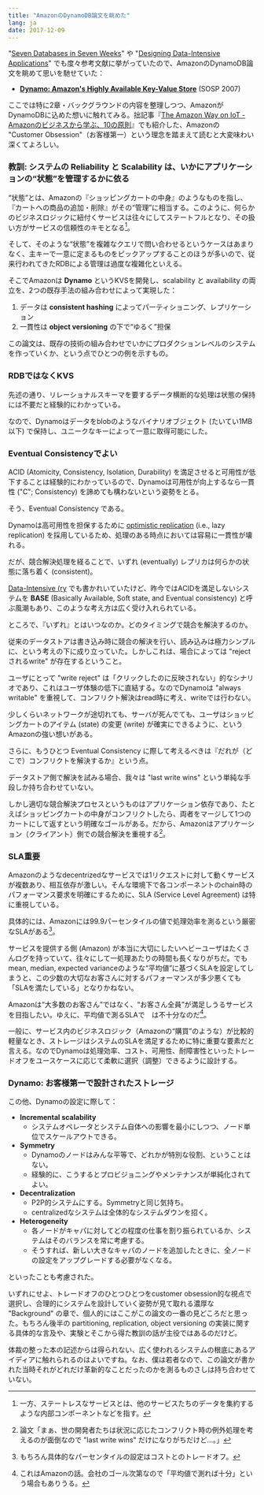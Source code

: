 ```yaml
---
title: "AmazonのDynamoDB論文を眺めた"
lang: ja
date: 2017-12-09
---
```


"[Seven Databases in Seven Weeks](https://pragprog.com/book/rwdata/seven-databases-in-seven-weeks)" や "[Designing Data-Intensive Applications](https://dataintensive.net/)" でも度々参考文献に挙がっていたので、AmazonのDynamoDB論文を眺めて思いを馳せていた：

- **[Dynamo: Amazon's Highly Available Key-Value Store](https://dl.acm.org/citation.cfm?id=1294281)** (SOSP 2007)

ここでは特に2章・バックグラウンドの内容を整理しつつ、AmazonがDynamoDBに込めた想いに触れてみる。拙記事『[The Amazon Way on IoT - Amazonのビジネスから学ぶ、10の原則](/note/the-amazon-way-on-iot/)』でも紹介した、Amazonの "Customer Obsession"（お客様第一）という理念を踏まえて読むと大変味わい深くてよろしい。

### 教訓: システムの Reliability と Scalability は、いかにアプリケーションの“状態”を管理するかに依る

“状態”とは、Amazonの『ショッピングカートの中身』のようなものを指し、『カートへの商品の追加・削除』がその“管理”に相当する。このように、何らかのビジネスロジックに紐付くサービスは往々にしてステートフルとなり、その扱い方がサービスの信頼性のキモとなる[^1]。

そして、そのような“状態”を複雑なクエリで問い合わせるというケースはあまりなく、主キーで一意に定まるものをピックアップすることのほうが多いので、従来行われてきたRDBによる管理は過度な複雑化といえる。

そこでAmazonは **Dynamo** というKVSを開発し、scalability と availability の両立を、2つの既存手法の組み合わせによって実現した：

1. データは **consistent hashing** によってパーティショニング、レプリケーション
2. 一貫性は **object versioning** の下で“ゆるく”担保

この論文は、既存の技術の組み合わせでいかにプロダクションレベルのシステムを作っていくか、という点でひとつの例を示すもの。

### RDBではなくKVS

先述の通り、リレーショナルスキーマを要するデータ横断的な処理は状態の保持には不要だと経験的にわかっている。

なので、Dynamoはデータをblobのようなバイナリオブジェクト (たいてい1MB以下) で保持し、ユニークなキーによって一意に取得可能にした。

### Eventual Consistencyでよい

ACID (Atomicity, Consistency, Isolation, Durability) を満足させると可用性が低下することは経験的にわかっているので、Dynamoは可用性が向上するなら一貫性 ("C"; Consistency) を諦めても構わないという姿勢をとる。

そう、Eventual Consistency である。

Dynamoは高可用性を担保するために [optimistic replication](https://en.wikipedia.org/wiki/Optimistic_replication) (i.e., lazy replication) を採用しているため、処理のある時点においては容易に一貫性が壊れる。

だが、競合解決処理を経ることで、いずれ (eventually) レプリカは何らかの状態に落ち着く (consistent)。

[Data-Intensive (ry](https://dataintensive.net/) でも書かれいていたけど、昨今ではACIDを満足しないシステムを **BASE** (Basically Available, Soft state, and Eventual consistency) と呼ぶ風潮もあり、このような考え方は広く受け入れられている。

ところで、『いずれ』とはいつなのか。どのタイミングで競合を解決するのか。

従来のデータストアは書き込み時に競合の解決を行い、読み込みは極力シンプルに、という考えの下に成り立っていた。しかしこれは、場合によっては "rejectされるwrite" が存在するということ。

ユーザにとって "write reject" は「クリックしたのに反映されない」的なシナリオであり、これはユーザ体験の低下に直結する。なのでDynamoは "always writable" を重視して、コンフリクト解決はread時に考え、writeでは行わない。

少しくらいネットワークが途切れても、サーバが死んでても、ユーザはショッピングカートのアイテム (state) の変更 (write) が確実にできるように、というAmazonの強い想いがある。

さらに、もうひとつ Eventual Consistency に際して考えるべきは『だれが（どこで）コンフリクトを解決するか』という点。

データストア側で解決を試みる場合、我々は "last write wins" という単純な手段しか持ち合わせていない。

しかし適切な競合解決プロセスというものはアプリケーション依存であり、たとえばショッピングカートの中身がコンフリクトしたら、両者をマージして1つのカートにして返すという明確なゴールがある。だから、Amazonはアプリケーション（クライアント）側での競合解決を重視する[^5]。

### SLA重要

Amazonのようなdecentrizedなサービスでは1リクエストに対して動くサービスが複数あり、相互依存が激しい。そんな環境下で各コンポーネントのchain時のパフォーマンス要求を明確にするために、SLA  (Service Level Agreement) は特に重視している。

具体的には、Amazonには99.9パーセンタイルの値で処理効率を測るという厳密なSLAがある[^2]。

サービスを提供する側 (Amazon) が本当に大切にしたいヘビーユーザはたくさんログを持っていて、往々にして一処理あたりの時間も長くなりがちだ。でもmean, median, expected varianceのような“平均値”に基づくSLAを設定してしまうと、この少数の大切なお客さんに対するパフォーマンスが多少悪くても「SLAを満たしている」となりかねない。

Amazonは“大多数のお客さん”ではなく、“お客さん全員”が満足しうるサービスを目指したい。ゆえに、平均値で測るSLAで　は不十分なのだ[^3]。

一般に、サービス内のビジネスロジック（Amazonの“購買”のような）が比較的軽量なとき、ストレージはシステムのSLAを満足するために特に重要な要素だと言える。なのでDynamoは処理効率、コスト、可用性、耐障害性といったトレードオフをユースケースに応じて柔軟に選択（調整）できるように設計する。

### Dynamo: お客様第一で設計されたストレージ

この他、Dynamoの設定に際して：

- **Incremental scalability**
  - システムオペレータとシステム自体への影響を最小にしつつ、ノード単位でスケールアウトできる。
- **Symmetry**
  - Dynamoのノードはみんな平等で、どれかが特別な役割、ということはない。
  - 経験的に、こうするとプロビジョニングやメンテナンスが単純化されてよい。
- **Decentralization**
  - P2P的システムにする。Symmetryと同じ気持ち。
  - centralizedなシステムは全体的なシステムダウンを招く。
- **Heterogeneity**
  - 各ノードがキャパに対してどの程度の仕事を割り振られているか、システムはそのバランスを常に考慮する。
  - そうすれば、新しい大きなキャパのノードを追加したときに、全ノードの設定をアップグレードする必要がなくなる。

といったことも考慮された。

いずれにせよ、トレードオフのひとつひとつをcustomer obsession的な視点で選択し、合理的にシステムを設計していく姿勢が見て取れる濃厚な "Background" の章で、個人的にはここがこの論文の一番の見どころだと思った。もちろん後半の partitioning, replication, object versioning の実装に関する具体的な言及や、実験とそこから得た教訓の話が主役ではあるのだけど。

体裁の整った本の記述からは得られない、広く使われるシステムの根底にあるアイディアに触れられるのはよいですね。なお、僕は若者なので、この論文が書かれた当時それがどれだけ革新的なことだったのかを測るものさしは持ち合わせていない。

[^1]: 一方、ステートレスなサービスとは、他のサービスたちのデータを集約するような内部コンポーネントなどを指す。
[^2]: もちろん具体的なパーセンタイルの設定はコストとのトレードオフ。
[^3]: これはAmazonの話。会社のゴール次第なので「平均値で測れば十分」という場合もありうる。
[^5]: 論文「まぁ、世の開発者たちは状況に応じたコンフリクト時の例外処理を考えるのが面倒なので "last write wins" だけになりがちだけど…。」